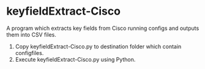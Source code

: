 # keyfieldExtract-Cisco
A program which extracts key fields from Cisco running configs and outputs them into CSV files.
1. Copy keyfieldExtract-Cisco.py to destination folder which contain configfiles.
4. Execute keyfieldExtract-Cisco.py using Python.
